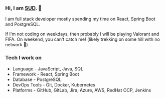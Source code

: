 ### Hi, I am [SUD](https://alphacrash.com/). 🌱

I am full stack developer mostly spending my time on React, Spring Boot and PostgreSQL.

If I'm not coding on weekdays, then probably I will be playing Valorant and FIFA. On weekend, you can't catch me! (likely trekking on some hill with no network 👻)

### Tech I work on

- Language - JavaScript, Java, SQL
- Framework - React, Spring Boot
- Database - PostgreSQL
- DevOps Tools - Git, Docker, Kubernetes
- Platforms - GitHub, GitLab, Jira, Azure, AWS, RedHat OCP, Jenkins
